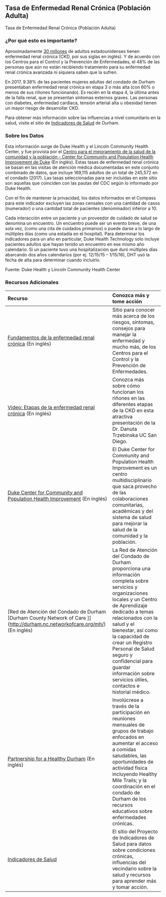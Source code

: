 ## Tasa de Enfermedad Renal Crónica (Población Adulta) 
Tasa de Enfermedad Renal Crónica (Población Adulta) 

### ¿Por qué esto es importante?
Aproximadamente [30 millones](https://www.cdc.gov/kidneydisease/basics.html) de adultos estadounidenses tienen enfermedad renal crónica (CKD, por sus siglas en inglés). Y de acuerdo con los Centros para el Control y la Prevención de Enfermedades, el 48% de las personas que aún no están recibiendo tratamiento para su enfermedad renal crónica avanzada ni siquiera saben que la sufren. 

En 2017, 9.38% de las pacientes mujeres adultas del condado de Durham presentaban enfermedad renal crónica en etapa 3 o más alta (con 60% o menos de sus riñones funcionando). Es recién en la etapa 4, la última antes de la falla renal, que se presentan síntomas externos graves. Las personas con diabetes, enfermedad cardíaca, tensión arterial alta u obesidad tienen un mayor riesgo de desarrollar CKD.

Para obtener más información sobre las influencias a nivel comunitario en la salud, visite el sitio de [Indicadores de Salud](https://health.dataworks-nc.org/es) de Durham.

### Sobre los Datos
Esta información surge de Duke Health y el Lincoln Community Health Center, y fue provista por el [Centro para el mejoramiento de la salud de la comunidad y la población - Center for Community and Population Health Improvement de Duke](http://www.dukehealthimprovement.org/)  (En inglés). Estas tasas de enfermedad renal crónica se basan en las visitas de atención médica documentadas en este conjunto combinado de datos, que incluye 169,115 adultos de un total de 245,572 en el condado (2017). Las tasas seleccionadas para ser incluidas en este sitio son aquellas que coinciden con las pautas del CDC según lo informado por Duke Health.

Con el fin de mantener la privacidad, los datos informados en el Compass para este indicador excluyen las zonas censales con una cantidad de casos (numerador) o una cantidad total de pacientes (denominador) inferior a 10.

Cada interacción entre un paciente y un proveedor de cuidado de salud se denomina un encuentro. Un encuentro puede ser un evento breve, de una sola vez, (como una cita de cuidados primarios) o puede darse a lo largo de múltiples días (como una estadía en el hospital). Para determinar los indicadores para un año en particular, Duke Health Technology solo incluye pacientes adultos que hayan tenido un encuentro en ese mismo año calendario. Si un paciente tuvo una hospitalización que duró múltiples días abarcando dos años calendarios (por ej. 12/15/15 – 1/15/16), DHT usó la fecha de alta para determinar cuando incluirlo.

Fuente: Duke Health y Lincoln Community Health Center

### Recursos Adicionales

|Recurso | Conozca más y tome acción |
|:--- | :--- |
|[Fundamentos de la enfermedad renal crónica](https://www.cdc.gov/kidneydisease/basics.html)  (En inglés) | Sitio para conocer más acerca de los riesgos, síntomas, consejos para manejar la enfermedad y mucho más, de los Centros para el Control y la Prevención de Enfermedades.
|[Video: Etapas de la enfermedad renal crónica](https://www.youtube.com/watch?v=4ivERHvLVcc)  (En inglés) |Conozca más sobre cómo funcionan los riñones en las diferentes etapas de la CKD en esta atractiva presentación de la Dr. Danuta Trzebinska UC San Diego.
|[Duke Center for Community and Population Health Improvement](http://www.dukehealthimprovement.org/)  (En inglés) |El Duke Center for Community and Population Health Improvement es un centro multidisciplinario que saca provecho de las colaboraciones comunitarias, académicas y del sistema de salud para mejorar la salud de la comunidad y la población.
|[Red de Atención del Condado de Durham \[Durham County Network of Care ]](http://durham.nc.networkofcare.org/mh/)  (En inglés) |La Red de Atención del Condado de Durham proporciona una información completa sobre servicios y organizaciones locales y un Centro de Aprendizaje dedicado a temas relacionados con la salud y el bienestar, así como la capacidad de crear un Registro Personal de Salud seguro y confidencial para guardar información sobre servicios útiles, contactos e historial médico.
|[Partnership for a Healthy Durham](http://healthydurham.org/)  (En inglés) |Involúcrese a través de la participación en reuniones mensuales de grupos de trabajo enfocados en aumentar el acceso a comidas saludables, las oportunidades de actividad física incluyendo Healthy Mile Trails; y la coordinación en el condado de Durham de los recursos educativos sobre enfermedades crónicas.
|[Indicadores de Salud](http://health.dataworks-nc.org/es)|El sitio del Proyecto de Indicadores de Salud para datos sobre condiciones crónicas, influencias del vecindario sobre la salud y recursos para aprender más y tomar acción.
